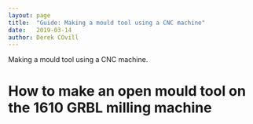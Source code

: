 ```yaml
---
layout: page
title:  "Guide: Making a mould tool using a CNC machine"
date:   2019-03-14
author: Derek COvill
---
```


Making a mould tool using a CNC machine.

<!--more-->

# How to make an open mould tool on the 1610 GRBL milling machine
